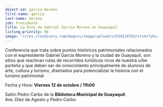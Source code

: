 ```yaml
---
object-id: garcia-moreno
first-name: garcía
last-name: moreno
job: Presidente
title: La Ruta de Gabriel García Moreno en Guayaquil
listing-priority: 96
image: "//res.cloudinary.com/magnvs/image/upload/v1539228783/stsmrfykcz0leexzybqt.jpg"
---
```

Conferencia que trata sobre puntos históricos patrimoniales relacionados con el expresidente Gabriel García Moreno y la ciudad de Guayaquil, son sitios que reactivan rutas de recorridos turísticos ricos de nuestra urbe porteña y que deben ser de conocimiento principalmente de alumnos de arte, cultura y turismo, diseñados para potencializar la historia con el turismo patrimonial.

Fecha y Hora: **Viernes 12 de octubre / 11h00**

Salón Pedro Carbo de la **Biblioteca Municipal de Guayaquil**.<br />Ave. Diez de Agosto y Pedro Carbo.
